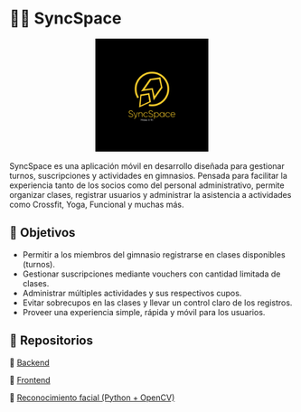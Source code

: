 # 🏋️‍♂️ SyncSpace
<p align="center">
  <img src="LogoSyncSpace.jpg" alt="GymApp Logo" width="200"/>
</p>
SyncSpace es una aplicación móvil en desarrollo diseñada para gestionar turnos, suscripciones y actividades en gimnasios. Pensada para facilitar la experiencia tanto de los socios como del personal administrativo, permite organizar clases, registrar usuarios y administrar la asistencia a actividades como Crossfit, Yoga, Funcional y muchas más.

## 🎯 Objetivos

- Permitir a los miembros del gimnasio registrarse en clases disponibles (turnos).
- Gestionar suscripciones mediante vouchers con cantidad limitada de clases.
- Administrar múltiples actividades y sus respectivos cupos.
- Evitar sobrecupos en las clases y llevar un control claro de los registros.
- Proveer una experiencia simple, rápida y móvil para los usuarios.
  
## 📂 Repositorios
 🧠 [Backend](https://github.com/ariel1105/TIP_GYM_Backend)

 🎨 [Frontend](https://github.com/ariel1105/TIP_GYM_Frontend)
 
 🤖 [Reconocimiento facial (Python + OpenCV)](https://github.com/scamipia/login-facial-tip)
